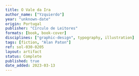 ```yaml
---
title: O Vale da Ira
author_name: ["Yzquierdo"]
year: "unknown-date"
origin: Portugal
publisher: "Círculo de Leitores"
formats: [book, book-cover]
disciplines: ["graphic-design", typography, illustration]
tags: [fiction, "Alan Paton"]
ref: sol-030-0205
layout: artifact
status: Complete
published: true
date_added: 2023-03-13
---
```

